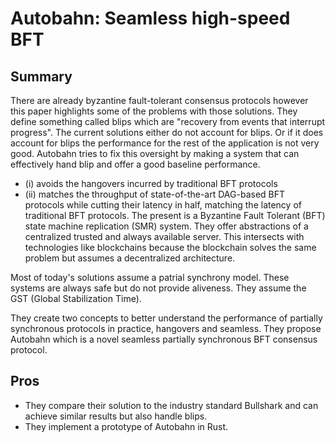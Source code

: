 # Autobahn: Seamless high-speed BFT
## Summary
There are already byzantine fault-tolerant consensus protocols however this paper highlights some of the problems with those solutions.
They define something called blips which are "recovery from events that interrupt progress".
The current solutions either do not account for blips.
Or if it does account for blips the performance for the rest of the application is not very good.
Autobahn tries to fix this oversight by making a system that can effectively hand blip and offer a good baseline performance.
- (i) avoids the hangovers incurred by traditional BFT protocols
- (ii) matches the throughput of state-of-the-art DAG-based BFT protocols while cutting their latency in half, matching the latency of traditional BFT protocols.
The present is a Byzantine Fault Tolerant (BFT) state machine replication (SMR) system.
They offer abstractions of a centralized trusted and always available server.
This intersects with technologies like blockchains because the blockchain solves the same problem but assumes a decentralized architecture.

Most of today's solutions assume a patrial synchrony model.
These systems are always safe but do not provide aliveness.
They assume the GST (Global Stabilization Time).

They create two concepts to better understand the performance of partially synchronous protocols in practice, hangovers and seamless.
They propose Autobahn which is a novel seamless partially synchronous BFT consensus protocol.

## Pros
- They compare their solution to the industry standard Bullshark and can achieve similar results but also handle blips.
- They implement a prototype of Autobahn in Rust.

